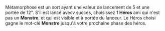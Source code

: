 Métamorphose est un sort ayant une valeur de lancement de 5 et une portée de 12". S'il est lancé avecv succès, choisissez 1 **Héros** ami qui n'est pas un **Monstre**, et qui est visible et à portée du lanceur. Le Héros choisi gagne le mot-clé **Monstre** jusqu'à votre prochaine phase des héros.